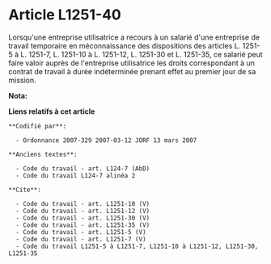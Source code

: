 # Article L1251-40

Lorsqu'une entreprise utilisatrice a recours à un salarié d'une entreprise de travail temporaire en méconnaissance des
dispositions des articles L. 1251-5 à L. 1251-7, L. 1251-10 à L. 1251-12, L. 1251-30 et L. 1251-35, ce salarié peut faire
valoir auprès de l'entreprise utilisatrice les droits correspondant à un contrat de travail à durée indéterminée prenant
effet au premier jour de sa mission.

**Nota:**



**Liens relatifs à cet article**

	**Codifié par**:

	  - Ordonnance 2007-329 2007-03-12 JORF 13 mars 2007

	**Anciens textes**:

	  - Code du travail - art. L124-7 (AbD)
	  - Code du travail L124-7 alinéa 2

	**Cite**:

	  - Code du travail - art. L1251-10 (V)
	  - Code du travail - art. L1251-12 (V)
	  - Code du travail - art. L1251-30 (V)
	  - Code du travail - art. L1251-35 (V)
	  - Code du travail - art. L1251-5 (V)
	  - Code du travail - art. L1251-7 (V)
	  - Code du travail L1251-5 à L1251-7, L1251-10 à L1251-12, L1251-30, L1251-35
